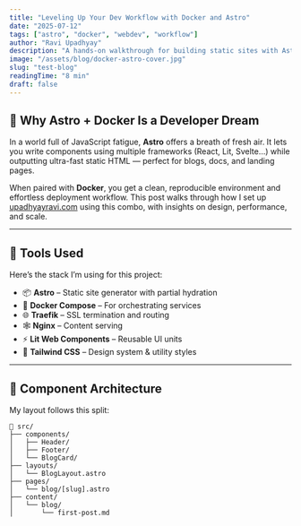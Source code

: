 ```yaml
---
title: "Leveling Up Your Dev Workflow with Docker and Astro"
date: "2025-07-12"
tags: ["astro", "docker", "webdev", "workflow"]
author: "Ravi Upadhyay"
description: "A hands-on walkthrough for building static sites with Astro, automating deployments using Docker, and crafting a component-based architecture with Lit."
image: "/assets/blog/docker-astro-cover.jpg"
slug: "test-blog"
readingTime: "8 min"
draft: false
---
```


## 🚀 Why Astro + Docker Is a Developer Dream

In a world full of JavaScript fatigue, **Astro** offers a breath of fresh air. It lets you write components using multiple frameworks (React, Lit, Svelte…) while outputting ultra-fast static HTML — perfect for blogs, docs, and landing pages.

When paired with **Docker**, you get a clean, reproducible environment and effortless deployment workflow. This post walks through how I set up [upadhyayravi.com](https://upadhyayravi.com) using this combo, with insights on design, performance, and scale.

---

## 🧰 Tools Used

Here’s the stack I’m using for this project:

- 📦 **Astro** – Static site generator with partial hydration
- 🐳 **Docker Compose** – For orchestrating services
- 🌐 **Traefik** – SSL termination and routing
- 🕸️ **Nginx** – Content serving
- ⚡ **Lit Web Components** – Reusable UI units
- 🎨 **Tailwind CSS** – Design system & utility styles

---

## 🧱 Component Architecture

My layout follows this split:

```text
📁 src/
├── components/
│   ├── Header/
│   ├── Footer/
│   └── BlogCard/
├── layouts/
│   └── BlogLayout.astro
├── pages/
│   └── blog/[slug].astro
├── content/
│   └── blog/
│       └── first-post.md
